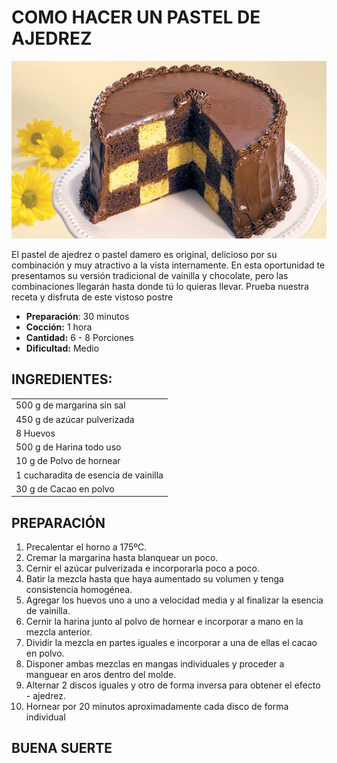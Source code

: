 # COMO HACER UN PASTEL DE AJEDREZ

<p align="center">
<img src="images/pastel_ajedrez.jpg" width="800">
</p>

<p>
El pastel de ajedrez o pastel damero es original, delicioso por su combinación y muy atractivo a la vista internamente. En esta oportunidad te presentamos su versión tradicional de vainilla y chocolate, pero las combinaciones llegarán hasta donde tú lo quieras llevar. Prueba nuestra receta y disfruta de este vistoso postre
</p>


- **Preparación**: 30 minutos
- **Cocción:** 1 hora
- **Cantidad:** 6 - 8 Porciones
- **Dificultad:** Medio

## INGREDIENTES:

<table class="default">
    <tr> <td> 500 g de margarina sin sal </td> </tr>
    <tr> <td> 450 g de azúcar pulverizada </td> </tr>
    <tr> <td> 8 Huevos </td> </tr>
    <tr> <td> 500 g de Harina todo uso </td> </tr>
    <tr> <td> 10 g de Polvo de hornear </td> </tr>
    <tr> <td> 1 cucharadita de esencia de vainilla </td> </tr>
    <tr> <td> 30 g de Cacao en polvo </td> </tr>
    
</table>

## PREPARACIÓN

<ol>
    <li value="1"> Precalentar el horno a 175ºC. </li>
    <li> Cremar la margarina hasta blanquear un poco. </li>
    <li> Cernir el azúcar pulverizada e incorporarla poco a poco. </li>
    <li> Batir la mezcla hasta que haya aumentado su volumen y tenga consistencia homogénea. </li>
    <li> Agregar los huevos uno a uno a velocidad media y al finalizar la esencia de vainilla. </li>
    <li> Cernir la harina junto al polvo de hornear e incorporar a mano en la mezcla anterior. </li>
    <li> Dividir la mezcla en partes iguales e incorporar a una de ellas el cacao en polvo. </li>
    <li> Disponer ambas mezclas en mangas individuales y proceder a manguear en aros dentro del molde. </li>
    <li> Alternar 2 discos iguales y otro de forma inversa para obtener el efecto - ajedrez. </li>
    <li> Hornear por 20 minutos aproximadamente cada disco de forma individual </li>
</ol>

## BUENA SUERTE 
